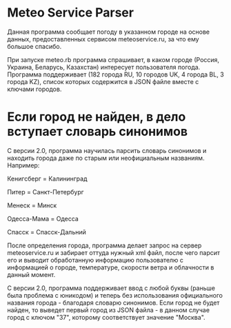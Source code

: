 # Meteo Service Parser
Данная программа сообщает погоду в указанном городе на основе данных,
предоставленных сервисом meteoservice.ru, за что ему большое спасибо.

При запуске meteo.rb программа спрашивает, в каком городе
(Россия, Украина, Беларусь, Казахстан) интересует пользователя погода.
Программа поддерживает (182 города RU, 10 городов UK, 4 города BL, 3 города KZ),
список которых содержится в JSON файле вместе с ключами городов.

# Если город не найден, в дело вступает словарь синонимов

С версии 2.0, программа научилась парсить словарь синонимов и находить города даже
по старым или неофициальным названиям. Например:

Кенигсберг = Калининград

Питер = Санкт-Петербург

Менеск = Минск

Одесса-Мама = Одесса

Спасск = Спасск-Дальний

После определения города, программа делает запрос на сервер meteoservice.ru и
забирает оттуда нужный xml файл, после чего парсит его и выводит обработанную
информацию пользователю с информацией о городе, температуре, скорости ветра и
облачности в данный момент.

С версии 2.0, программа поддерживает ввод с любой буквы (раньше была проблема с
юникодом) и теперь без использования официального названия города - благодаря
словарю синонимов. Если город не будет найден, то выведет первый город
из JSON файла - в данном случае город с ключом "37", которому соответствует
значение "Москва".